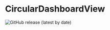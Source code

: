 # CircularDashboardView
![GitHub release (latest by date)](https://img.shields.io/github/v/release/kmgs4524/CircularDashboardView)
